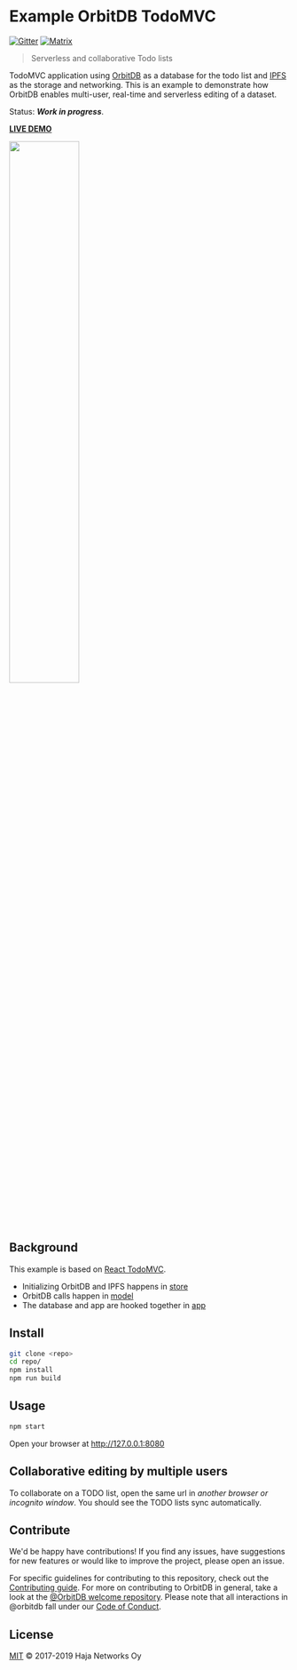 # Example OrbitDB TodoMVC

[![Gitter](https://img.shields.io/gitter/room/nwjs/nw.js.svg)](https://gitter.im/orbitdb/Lobby) [![Matrix](https://img.shields.io/badge/matrix-%23orbitdb%3Apermaweb.io-blue.svg)](https://riot.permaweb.io/#/room/#orbitdb:permaweb.io)

> Serverless and collaborative Todo lists

TodoMVC application using [OrbitDB](https://github.com/orbitdb/orbit-db) as a database for the todo list and [IPFS](https://github.com/ipfs/js-ipfs) as the storage and networking. This is an example to demonstrate how OrbitDB enables multi-user, real-time and serverless editing of a dataset.

Status: ***Work in progress***.

**[LIVE DEMO](https://ipfs.io/ipfs/QmVWQMLUM3o4ZFbLtLMS1PMLfodeEeBkBPR2a2R3hqQ337/)**

<p align="centers">
  <img src="https://raw.githubusercontent.com/haadcode/example-orbitdb-todomvc/master/screenshots/Screen%20Shot%202017-11-29%20at%2017.09.31.png" width="50%">
</p>

## Background

This example is based on [React TodoMVC](https://github.com/tastejs/todomvc/tree/master/examples/react).

- Initializing OrbitDB and IPFS happens in [store](https://github.com/haadcode/example-orbitdb-todomvc/blob/master/src/store.js)
- OrbitDB calls happen in [model](https://github.com/haadcode/example-orbitdb-todomvc/blob/master/src/todoModel.js)
- The database and app are hooked together in [app](https://github.com/haadcode/example-orbitdb-todomvc/blob/master/src/app.jsx#L188)

## Install

```sh
git clone <repo>
cd repo/
npm install
npm run build
```

## Usage

```sh
npm start
```

Open your browser at http://127.0.0.1:8080

## Collaborative editing by multiple users

To collaborate on a TODO list, open the same url in *another browser or incognito window*. You should see the TODO lists sync automatically.


## Contribute

We'd be happy have contributions! If you find any issues, have suggestions for new features or would like to improve the project, please open an issue.

For specific guidelines for contributing to this repository, check out the [Contributing guide](CONTRIBUTING.md). For more on contributing to OrbitDB in general, take a look at the [@OrbitDB welcome repository](https://github.com/orbitdb/welcome). Please note that all interactions in @orbitdb fall under our [Code of Conduct](CODE_OF_CONDUCT.md).

## License

[MIT](LICENSE) © 2017-2019 Haja Networks Oy
